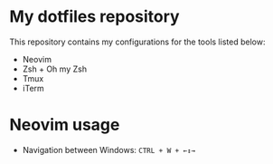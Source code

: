 # My dotfiles repository

This repository contains my configurations for the tools listed below:

* Neovim
* Zsh + Oh my Zsh
* Tmux
* iTerm

# Neovim usage
* Navigation between Windows: `CTRL + W + ←↕→`
